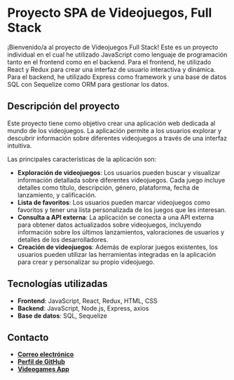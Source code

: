# **Proyecto SPA de Videojuegos, Full Stack**

¡Bienvenido/a al proyecto de Videojuegos Full Stack! Este es un proyecto individual en el cual he utilizado JavaScript como lenguaje de programación tanto en el frontend como en el backend. Para el frontend, he utilizado React y Redux para crear una interfaz de usuario interactiva y dinámica. Para el backend, he utilizado Express como framework y una base de datos SQL con Sequelize como ORM para gestionar los datos.

## **Descripción del proyecto**

Este proyecto tiene como objetivo crear una aplicación web dedicada al mundo de los videojuegos. La aplicación permite a los usuarios explorar y descubrir información sobre diferentes videojuegos a través de una interfaz intuitiva.

Las principales características de la aplicación son:

- **Exploración de videojuegos**: Los usuarios pueden buscar y visualizar información detallada sobre diferentes videojuegos. Cada juego incluye detalles como título, descripción, género, plataforma, fecha de lanzamiento, y calificación.
- **Lista de favoritos**: Los usuarios pueden marcar videojuegos como favoritos y tener una lista personalizada de los juegos que les interesan.
- **Consulta a API externa**: La aplicación se conecta a una API externa para obtener datos actualizados sobre videojuegos, incluyendo información sobre los últimos lanzamientos, valoraciones de usuarios y detalles de los desarrolladores.
- **Creación de videojuegos**: Además de explorar juegos existentes, los usuarios pueden utilizar las herramientas integradas en la aplicación para crear y personalizar su propio videojuego.

## **Tecnologías utilizadas**

- **Frontend**: JavaScript, React, Redux, HTML, CSS
- **Backend**: JavaScript, Node.js, Express, axios
- **Base de datos**: SQL, Sequelize

## **Contacto**

- **[Correo electrónico](mailto:danielfabiani.dev@gmai.com)**
- **[Perfil de GitHub](https://github.com/DanielFabiani?tab=repositories)**
- **[Videogames App](https://videogames-spa-project.vercel.app/)**

